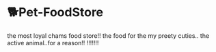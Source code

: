 # 🐕Pet-FoodStore
the most loyal chams food store!!
the food for the my preety cuties..
the active animal..for a reason!!
!!!!!!!
